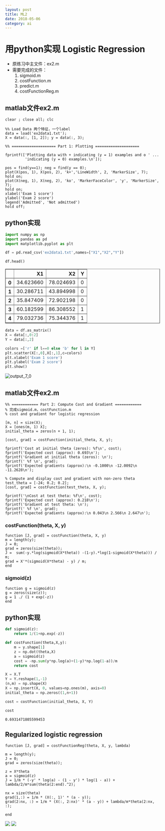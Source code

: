 ```yaml
---
layout: post
title: ML2
date: 2018-05-06
category: ai
---
```


# 用python实现 Logistic Regression
* 原练习中主文件：ex2.m
* 需要完成的文件：    
    1. sigmoid.m
    2. costFunction.m
    3. predict.m
    4. costFunctionReg.m

## matlab文件ex2.m
```
clear ; close all; clc
 
%% Load Data 两个特征，一个label
data = load('ex2data1.txt');
X = data(:, [1, 2]); y = data(:, 3);

%% ==================== Part 1: Plotting ====================

fprintf(['Plotting data with + indicating (y = 1) examples and o ' ...
         'indicating (y = 0) examples.\n']);

pos = find(y==1); neg = find(y == 0);
plot(X(pos, 1), X(pos, 2), 'k+','LineWidth', 2, 'MarkerSize', 7);
hold on;
plot(X(neg, 1), X(neg, 2), 'ko', 'MarkerFaceColor', 'y', 'MarkerSize', 7);
hold on;
xlabel('Exam 1 score')
ylabel('Exam 2 score')
legend('Admitted', 'Not admitted')
hold off;
```

## python实现


```python
import numpy as np
import pandas as pd
import matplotlib.pyplot as plt
```


```python
df = pd.read_csv('ex2data1.txt',names=["X1","X2","Y"])
```


```python
df.head()
```




<div>
<style>
    .dataframe thead tr:only-child th {
        text-align: right;
    }

    .dataframe thead th {
        text-align: left;
    }

    .dataframe tbody tr th {
        vertical-align: top;
    }
</style>
<table border="1" class="dataframe">
  <thead>
    <tr style="text-align: right;">
      <th></th>
      <th>X1</th>
      <th>X2</th>
      <th>Y</th>
    </tr>
  </thead>
  <tbody>
    <tr>
      <th>0</th>
      <td>34.623660</td>
      <td>78.024693</td>
      <td>0</td>
    </tr>
    <tr>
      <th>1</th>
      <td>30.286711</td>
      <td>43.894998</td>
      <td>0</td>
    </tr>
    <tr>
      <th>2</th>
      <td>35.847409</td>
      <td>72.902198</td>
      <td>0</td>
    </tr>
    <tr>
      <th>3</th>
      <td>60.182599</td>
      <td>86.308552</td>
      <td>1</td>
    </tr>
    <tr>
      <th>4</th>
      <td>79.032736</td>
      <td>75.344376</td>
      <td>1</td>
    </tr>
  </tbody>
</table>
</div>




```python
data = df.as_matrix()
X = data[:,0:2]
Y = data[:,2]
```


```python
colors =['r' if l==0 else 'b' for l in Y]
plt.scatter(X[:,0],X[:,1],c=colors)
plt.xlabel('Exam 1 score')
plt.ylabel('Exam 2 score')
plt.show()
```

![output_7_0](https://i.imgur.com/lCMIxVp.png)


## matlab文件ex2.m
```
%% ============ Part 2: Compute Cost and Gradient ============
% 完成sigmoid.m，costFunction.m
% cost and gradient for logistic regression

[m, n] = size(X);
X = [ones(m, 1) X];
initial_theta = zeros(n + 1, 1);

[cost, grad] = costFunction(initial_theta, X, y);

fprintf('Cost at initial theta (zeros): %f\n', cost);
fprintf('Expected cost (approx): 0.693\n');
fprintf('Gradient at initial theta (zeros): \n');
fprintf(' %f \n', grad);
fprintf('Expected gradients (approx):\n -0.1000\n -12.0092\n -11.2628\n');

% Compute and display cost and gradient with non-zero theta
test_theta = [-24; 0.2; 0.2];
[cost, grad] = costFunction(test_theta, X, y);

fprintf('\nCost at test theta: %f\n', cost);
fprintf('Expected cost (approx): 0.218\n');
fprintf('Gradient at test theta: \n');
fprintf(' %f \n', grad);
fprintf('Expected gradients (approx):\n 0.043\n 2.566\n 2.647\n');
```

### costFunction(theta, X, y)
```
function [J, grad] = costFunction(theta, X, y)
m = length(y); 
J = 0;
grad = zeros(size(theta));
J =  sum(-y.*log(sigmoid(X*theta)) -(1-y).*log(1-sigmoid(X*theta))) / m;
grad = X'*(sigmoid(X*theta) - y) / m;
end
```
### sigmoid(z)

```
function g = sigmoid(z)
g = zeros(size(z));
g = 1 ./ (1 + exp(-z))
end
```

## python实现


```python
def sigmoid(z):
    return 1/(1+np.exp(-z))
```


```python
def costFunction(theta,X,y):
    m = y.shape[1]
    z = np.dot(theta,X)
    a = sigmoid(z)
    cost = -np.sum(y*np.log(a)+(1-y)*np.log(1-a))/m  
    return cost
```


```python
X = X.T 
Y = Y.reshape(1,-1)
(n,m) = np.shape(X)
X = np.insert(X, 0, values=np.ones(m), axis=0)
initial_theta = np.zeros((1,n+1))
```


```python
cost = costFunction(initial_theta, X, Y)
```


```python
cost
```




    0.6931471805599453



## Regularized logistic regression

    function [J, grad] = costFunctionReg(theta, X, y, lambda)

    m = length(y); 
    J = 0;
    grad = zeros(size(theta));

    z = X*theta
    a = sigmoid(z)
    J = 1/m * (-y' * log(a) - (1 - y') * log(1 - a)) + lambda/2/m*sum(theta(2:end).^2);

    nx = size(theta)
    grad(1,:) = 1/m * (X(:, 1)' * (a - y));
    grad(2:nx, :) = 1/m * (X(:, 2:nx)' * (a - y)) + lambda/m*theta(2:nx, :);

    end

![](https://d3c33hcgiwev3.cloudfront.net/imageAssetProxy.v1/Od9mobDaEeaCrQqTpeD5ng_4f5e9c71d1aa285c1152ed4262f019c1_Screenshot-2016-11-22-09.31.21.png?expiry=1527724800000&hmac=e_MXtnvWs_a70qb9dOkEhKfEYvBVrtxg0lVK9ukIQ6A)
![](https://d3c33hcgiwev3.cloudfront.net/imageAssetProxy.v1/dfHLC70SEea4MxKdJPaTxA_306de28804a7467f7d84da0fe3ee9c7b_Screen-Shot-2016-12-07-at-10.49.02-PM.png?expiry=1527724800000&hmac=PedI8KYSSByY85sujmGEXxguTwimpLCV2mLAkTW96Yw)


```python

```
